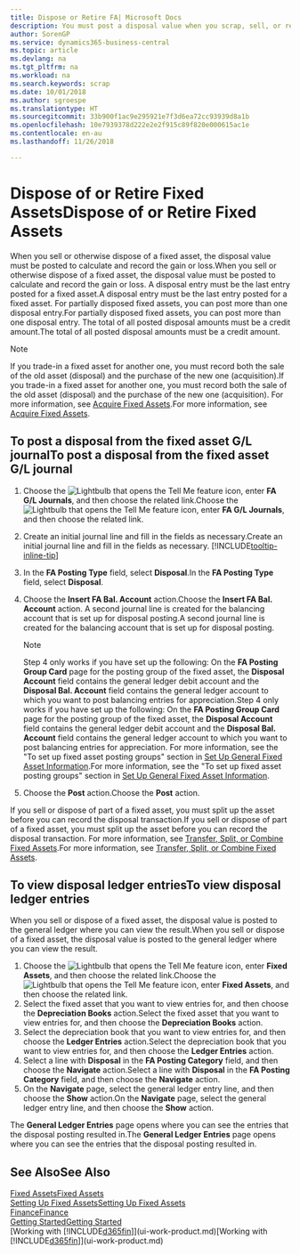 ```yaml
---
title: Dispose or Retire FA| Microsoft Docs
description: You must post a disposal value when you scrap, sell, or retire a fixed asset.
author: SorenGP
ms.service: dynamics365-business-central
ms.topic: article
ms.devlang: na
ms.tgt_pltfrm: na
ms.workload: na
ms.search.keywords: scrap
ms.date: 10/01/2018
ms.author: sgroespe
ms.translationtype: HT
ms.sourcegitcommit: 33b900f1ac9e295921e7f3d6ea72cc93939d8a1b
ms.openlocfilehash: 10e7939378d222e2e2f915c89f820e000615ac1e
ms.contentlocale: en-au
ms.lasthandoff: 11/26/2018

---
```

# <a name="dispose-of-or-retire-fixed-assets"></a><span data-ttu-id="74060-103">Dispose of or Retire Fixed Assets</span><span class="sxs-lookup"><span data-stu-id="74060-103">Dispose of or Retire Fixed Assets</span></span>
<span data-ttu-id="74060-104">When you sell or otherwise dispose of a fixed asset, the disposal value must be posted to calculate and record the gain or loss.</span><span class="sxs-lookup"><span data-stu-id="74060-104">When you sell or otherwise dispose of a fixed asset, the disposal value must be posted to calculate and record the gain or loss.</span></span> <span data-ttu-id="74060-105">A disposal entry must be the last entry posted for a fixed asset.</span><span class="sxs-lookup"><span data-stu-id="74060-105">A disposal entry must be the last entry posted for a fixed asset.</span></span> <span data-ttu-id="74060-106">For partially disposed fixed assets, you can post more than one disposal entry.</span><span class="sxs-lookup"><span data-stu-id="74060-106">For partially disposed fixed assets, you can post more than one disposal entry.</span></span> <span data-ttu-id="74060-107">The total of all posted disposal amounts must be a credit amount.</span><span class="sxs-lookup"><span data-stu-id="74060-107">The total of all posted disposal amounts must be a credit amount.</span></span>  

> [!NOTE]  
>   <span data-ttu-id="74060-108">If you trade-in a fixed asset for another one, you must record both the sale of the old asset (disposal) and the purchase of the new one (acquisition).</span><span class="sxs-lookup"><span data-stu-id="74060-108">If you trade-in a fixed asset for another one, you must record both the sale of the old asset (disposal) and the purchase of the new one (acquisition).</span></span> <span data-ttu-id="74060-109">For more information, see [Acquire Fixed Assets](fa-how-acquire.md).</span><span class="sxs-lookup"><span data-stu-id="74060-109">For more information, see [Acquire Fixed Assets](fa-how-acquire.md).</span></span>  

## <a name="to-post-a-disposal-from-the-fixed-asset-gl-journal"></a><span data-ttu-id="74060-110">To post a disposal from the fixed asset G/L journal</span><span class="sxs-lookup"><span data-stu-id="74060-110">To post a disposal from the fixed asset G/L journal</span></span>
1. <span data-ttu-id="74060-111">Choose the ![Lightbulb that opens the Tell Me feature](media/ui-search/search_small.png "Tell me what you want to do") icon, enter **FA G/L Journals**, and then choose the related link.</span><span class="sxs-lookup"><span data-stu-id="74060-111">Choose the ![Lightbulb that opens the Tell Me feature](media/ui-search/search_small.png "Tell me what you want to do") icon, enter **FA G/L Journals**, and then choose the related link.</span></span>  
2. <span data-ttu-id="74060-112">Create an initial journal line and fill in the fields as necessary.</span><span class="sxs-lookup"><span data-stu-id="74060-112">Create an initial journal line and fill in the fields as necessary.</span></span> [!INCLUDE[tooltip-inline-tip](includes/tooltip-inline-tip_md.md)]  
3. <span data-ttu-id="74060-113">In the **FA Posting Type** field, select **Disposal**.</span><span class="sxs-lookup"><span data-stu-id="74060-113">In the **FA Posting Type** field, select **Disposal**.</span></span>  
4. <span data-ttu-id="74060-114">Choose the **Insert FA Bal. Account** action.</span><span class="sxs-lookup"><span data-stu-id="74060-114">Choose the **Insert FA Bal. Account** action.</span></span> <span data-ttu-id="74060-115">A second journal line is created for the balancing account that is set up for disposal posting.</span><span class="sxs-lookup"><span data-stu-id="74060-115">A second journal line is created for the balancing account that is set up for disposal posting.</span></span>  

    > [!NOTE]  
    >   <span data-ttu-id="74060-116">Step 4 only works if you have set up the following: On the **FA Posting Group Card** page for the posting group of the fixed asset, the **Disposal Account** field contains the general ledger debit account and the **Disposal Bal. Account** field contains the general ledger account to which you want to post balancing entries for appreciation.</span><span class="sxs-lookup"><span data-stu-id="74060-116">Step 4 only works if you have set up the following: On the **FA Posting Group Card** page for the posting group of the fixed asset, the **Disposal Account** field contains the general ledger debit account and the **Disposal Bal. Account** field contains the general ledger account to which you want to post balancing entries for appreciation.</span></span> <span data-ttu-id="74060-117">For more information, see the "To set up fixed asset posting groups" section in [Set Up General Fixed Asset Information](fa-how-setup-general.md).</span><span class="sxs-lookup"><span data-stu-id="74060-117">For more information, see the "To set up fixed asset posting groups" section in [Set Up General Fixed Asset Information](fa-how-setup-general.md).</span></span>  
5. <span data-ttu-id="74060-118">Choose the **Post** action.</span><span class="sxs-lookup"><span data-stu-id="74060-118">Choose the **Post** action.</span></span>  

<span data-ttu-id="74060-119">If you sell or dispose of part of a fixed asset, you must split up the asset before you can record the disposal transaction.</span><span class="sxs-lookup"><span data-stu-id="74060-119">If you sell or dispose of part of a fixed asset, you must split up the asset before you can record the disposal transaction.</span></span> <span data-ttu-id="74060-120">For more information, see [Transfer, Split, or Combine Fixed Assets](fa-how-trans-split-combine.md).</span><span class="sxs-lookup"><span data-stu-id="74060-120">For more information, see [Transfer, Split, or Combine Fixed Assets](fa-how-trans-split-combine.md).</span></span>  

## <a name="to-view-disposal-ledger-entries"></a><span data-ttu-id="74060-121">To view disposal ledger entries</span><span class="sxs-lookup"><span data-stu-id="74060-121">To view disposal ledger entries</span></span>
<span data-ttu-id="74060-122">When you sell or dispose of a fixed asset, the disposal value is posted to the general ledger where you can view the result.</span><span class="sxs-lookup"><span data-stu-id="74060-122">When you sell or dispose of a fixed asset, the disposal value is posted to the general ledger where you can view the result.</span></span>  

1. <span data-ttu-id="74060-123">Choose the ![Lightbulb that opens the Tell Me feature](media/ui-search/search_small.png "Tell me what you want to do") icon, enter **Fixed Assets**, and then choose the related link.</span><span class="sxs-lookup"><span data-stu-id="74060-123">Choose the ![Lightbulb that opens the Tell Me feature](media/ui-search/search_small.png "Tell me what you want to do") icon, enter **Fixed Assets**, and then choose the related link.</span></span>  
2. <span data-ttu-id="74060-124">Select the fixed asset that you want to view entries for, and then choose the **Depreciation Books** action.</span><span class="sxs-lookup"><span data-stu-id="74060-124">Select the fixed asset that you want to view entries for, and then choose the **Depreciation Books** action.</span></span>  
3. <span data-ttu-id="74060-125">Select the depreciation book that you want to view entries for, and then choose the **Ledger Entries** action.</span><span class="sxs-lookup"><span data-stu-id="74060-125">Select the depreciation book that you want to view entries for, and then choose the **Ledger Entries** action.</span></span>  
4. <span data-ttu-id="74060-126">Select a line with **Disposal** in the **FA Posting Category** field, and then choose the **Navigate** action.</span><span class="sxs-lookup"><span data-stu-id="74060-126">Select a line with **Disposal** in the **FA Posting Category** field, and then choose the **Navigate** action.</span></span>  
5. <span data-ttu-id="74060-127">On the **Navigate** page, select the general ledger entry line, and then choose the **Show** action.</span><span class="sxs-lookup"><span data-stu-id="74060-127">On the **Navigate** page, select the general ledger entry line, and then choose the **Show** action.</span></span>  

<span data-ttu-id="74060-128">The **General Ledger Entries** page opens where you can see the entries that the disposal posting resulted in.</span><span class="sxs-lookup"><span data-stu-id="74060-128">The **General Ledger Entries** page opens where you can see the entries that the disposal posting resulted in.</span></span>  

## <a name="see-also"></a><span data-ttu-id="74060-129">See Also</span><span class="sxs-lookup"><span data-stu-id="74060-129">See Also</span></span>
[<span data-ttu-id="74060-130">Fixed Assets</span><span class="sxs-lookup"><span data-stu-id="74060-130">Fixed Assets</span></span>](fa-manage.md)  
[<span data-ttu-id="74060-131">Setting Up Fixed Assets</span><span class="sxs-lookup"><span data-stu-id="74060-131">Setting Up Fixed Assets</span></span>](fa-setup.md)  
[<span data-ttu-id="74060-132">Finance</span><span class="sxs-lookup"><span data-stu-id="74060-132">Finance</span></span>](finance.md)  
[<span data-ttu-id="74060-133">Getting Started</span><span class="sxs-lookup"><span data-stu-id="74060-133">Getting Started</span></span>](product-get-started.md)  
<span data-ttu-id="74060-134">[Working with [!INCLUDE[d365fin](includes/d365fin_md.md)]](ui-work-product.md)</span><span class="sxs-lookup"><span data-stu-id="74060-134">[Working with [!INCLUDE[d365fin](includes/d365fin_md.md)]](ui-work-product.md)</span></span>

